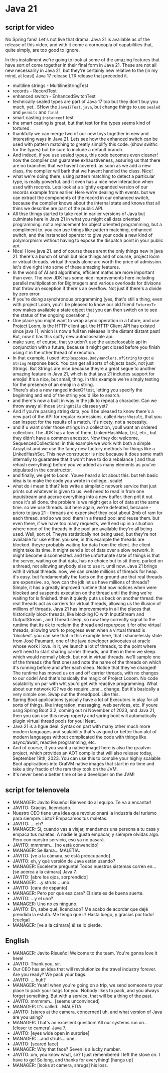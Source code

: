 # Java 21


## script for video 
No Spring fans! Let's not live that drama. Java 21 is available as of the release of this video, and with it come a
cornucopia of capabilities that, quite simply, are too good to ignore.

In this installment we're going to look at some of the amazing features that have sort of come together in their final
form in Java 21. These are not all new necessarily in Java 21, but they're certainly new relative to the (in my mind, at
least) Java 17 release LTR release that preceded it.

* multiline strings - MultilineStringTest
* records - RecordTest
* enhanced switch - EnhancedSwitchTest
* technically sealed types are part of Java 17 too but they don't buy you much, yet.. SHow the `Java17Test.java`, but
  change things to use `sealed` and `permits` and `final`
* smart casting `instanceof` test
* the smart casting is great, but that test for the types seems kind of tortured.
* thankfully we can merge two of our new toys together in new and interesting ways in Java 21. Lets see how the enhanced
  switch can be used with pattern matching to greatly simplify this code. (show swithc for the types) but be sure to
  include a default branch.
* And indeed, if you use sealed types, this code becomes even cleaner! now the compiler can guarantee exhaustiveness,
  assuring us that there are no branches that we havent covered. as soon as we add a new class, the compiler will bark
  that we havent handled the class. Nice!
* what we're doing there, using pattern matching to detect a particular type, is really powerful. and it even has a nice
  new interaction when used with records. Lets look at a slightly expanded version of our records example from earlier.
  Here we're dealing with events. but we can extract the components of the record in our enhanced switch, because the
  compiler knows about the internal state and knows that all thins we describe are part of the public API.
* All thse things started to take root in earlier versions of Java but culminate here in Java 21 in what you might call
  data oriented programming. not a replacement for object oriented programming, but a compliment to. you can use things
  like pattern matching, enhanced switch, and the instanceof operator to give your code a new kind of polymorphism
  without having to expose the dispatch point in your public api.
* Nice! I love java 21. and of course thees arent the only things new in java 21. there's a bunch of small but nice
  things and of course, project loom or virtual threads. virtual threads alone are worth the price of admission. let's
  dive right into some of these amazing features.
* In the world of AI and algorithms, efficient maths are more important than ever. The new JDK has some nice
  improvements here including parallel multiplication for BigIntegers and various overloads for divisons that throw an
  exception if there's an overflow. Not just if there's a divide by zero error.
* If you're doing asynchronous programming (yes, that's still a thing, even with project Loom, you'll be pleased to know
  our old friend `Future<T>` now makes available a state object that you can then switch on to see the status of the
  ongoing operation..)
* One place you might want to wrap async operation in a future, and use Project Loom, is the HTTP client api. the HTTP
  Client API has existed since java 11, which is now a full ten releases in the distant distant past! But, now it has
  this spiffy new autocloseable api.
* make sure, of course, that yo udon't use the autocloseable api in conjunction with a future, because it might get
  closed before you finish using it in the other thread of execution.
* In that example, i used `HttpResponse.BodyHandlers.ofString` to get a `String` response back. You can get all sorts of
  objects back, not just Strings. But Strings are nice because theyre a great segue to another amazing feature in Java
  21, which is that java 21 includes support for emojis! It's a nice, but small, thing. In this example we're simply
  testing for the presence of an emoji in a string.
* There's also a new ranged indexOf test, letting you specify the beginning and end of the string you'd like to search.
* and there's now a built in way in the jdk to repeat a character. Can we throw away all those `StringUtils` classes
  yet?
* And if you're parsing string data, you'll be pleased to know there's a new part of the API for regular expressions,
  called `MatchResult`, that you can inspect for the results of a match. It's nicety, not a necessity.
* and if u want order those strings in a collection, youll want an ordered collection. The JDK has a few of them,
  LinkedHashMap, List, etc., but they didn't have a common ancestor. Now they do: welcome, SequencedCollections! in this
  example we work with both a simple ArrayList and we use the fancy new factory methods for things like a LinkedHashSet.
  This new constructor is nice because it does some math internally to guarantee that it won't have to do a rebalance (
  and thus rehash everything) before you've added as many elements as you've stipulated in the constructor.
* and finally, we get to Loom. Youve heard a lot about this. but teh basic idea is to make the code you wrote in college.. scale!  
* what do i mean b that? lets write a simplistic network service that just prints out whatever is given to us. well need to read in from one inputstream and accrue everything into a new buffer. then prit it out once it's all done. the problem is we might get a lot of data at the same time. so we use threads. but here again, we're defeated, because - prioro to java 21 - threads are expensive! they cost about 2mb of ram for each thread. and so we pool them in a thread pool and reuse them. but even there, if we have too many requests, we'll end up in a situation where none of the threads in the pool are available they're all being used. Well, sort of. Theyre statistically not being used, but they're not available for use either. you see, in this example the threads are blocked. theyre probably waiting for data from the client. the client might take its time. it might send a lot of data over a slow network. it might become disconnected. and the unfortunate state of things is that the server, waiting on that data, has no choice but to sit there, parked on a thread, not allowing anybody else to use it. until now. Java 21 brings with it virtual threads. now, we can create millions of threads for heap. it's easy. but fundamentally the facts on the ground are that real threads are expensive. so, how can the jdk let us have millions of threads? Simple, it has a greatly improved runtime that now notices when were blocked and suspends execution on the thread until the thing we're waiting for is finished. then it quietly puts us back on another thread. the real threads act as carriers for virtual threads, allowing us the illusion of millions of threads. Java 21 has improvements in all the places that historically block threads, like blocking IO with InputStream and OutputStream , and Thread.sleep, so now they correctly signal to the runtime that its ok to reclaim the thread and repurpose it for othe virtual threads, allowing work to progress even when a virtual thread is 'blocked'. you can see that in this example here, that i shamelessly stole from José Paumard, one of the java developer advocates at oracle whose work i love. in it, we launch a lot of threads, to the point where we'll need to start sharing carrier threads, and then in them we sleep. which would normally block. but not in virtual threads. we'll sample one of the threads (the first one) and note the name of the threads on which it's running before and after each sleep. Notice that they've changed! The runtime has moved us on and off carrier threads, with no changes to our code! And that's basically the magic of Project Looom. No code scalability on par with wht you'd get with reactive programming. What about our network iO? we do require _one _ change. But it's basically a very simple one. Swap out the threadpool. Like this. 
* Spring Boot applications typically have a lot of Executors in play for all sorts of things, like integration, messaging, web services, etc. If youre usng Spring Boot 3.2, coming out ni November of 2023, and Java 21, then you can use this newp roperty and spring boot will automatically plugin virtual thread pools for you! Neat.
* Java 21 is a hgue deal. Syntax on part with many other much more modern languages and scalability that's as good or better than alot of modern languages without complicated the code with things like async/await, reactive programming, etc.
* And of course, if you want a native imaget here is also the graalvm project, which provides an AOT compile that will also release today, September 19th, 2023. You can use this to compile your highly scalable Boot applications into GralVM native images that start in no time and take a tiny fractio of the ram they took on the JVM. 
* It's never been a better time ot be a developer on the JVM! 


## script for telenovela 
- MANAGER: Javito Risueño! Bienvenido al equipo. Te va a encantar!
- JAVITO: Gracias, licenciado.
- Nuestro CEO tiene una idea que revolucionará la industria del turismo para siempre. Listo?
  Empacamos tus maletas.
- JAVITO: ... eh?
- MANAGER: Sí, cuando vas a viajar, mandamos una persona a tu casa y empaca tus maletas. A nadie le gusta empacar, y siempre olvidas algo.
  Pero con nuestro servicio, eso ya no pasará.
- JAVITO: mmmmm... [no está convencido] 
- MANAGER: Se llama... MALETIA.
- JAVITO: [ve a la cámara, se está preocupando]
- JAVITO: eh, y qué versión de Java están usando?
- MANAGER: Excelente pregunta! Todos nuestros sistemas corren en... [se acerca a la cámara] Java 7.
- JAVITO: [abre los ojos, sorprendido]
- MANAGER: ...y struts... uno.
- JAVITO: [cara de espanto]
- MANAGER: Pero por qué esa cara? El siete es de buena suerte.
- JAVITO: ...y el uno?
- MANAGER: Uno no es ninguno.
- JAVITO: Eh, sabe qué, licenciado? Me acabo de acordar que dejé prendida la estufa. Me tengo que ir! Hasta luego, y gracias por todo! [cuelga]
- MANAGER: [ve a la cámara] él se lo pierde.





## English
- MANAGER: Javito Risueño! Welcome to the team. You're gonna love it here!
- JAVITO: Thank you, sir.
- Our CEO has an idea that will revolutionize the travel industry forever. Are you ready?
  We pack your bags.
- JAVITO: ... huh?
- MANAGER: Yeah! when you're going on a trip, we send someone to your place to pack your bags for you.
  Nobody likes to pack, and you always forget something. But with a service, that will be a thing of the past.
- JAVITO: mmmmm... [seems unconvinced] 
- MANAGER: It's called... MALETIA.
- JAVITO: [stares at the camera, concerned]
  uh, and what version of Java are you using?
- MANAGER: That's an excellent question! All our systems run on... [closer to camera] Java 7.
- JAVITO: [eyes wide open in surprise]
- MANAGER: ...and struts... one.
- JAVITO: [scared face]
- MANAGER: Why that face? Seven is a lucky number.
- JAVITO: um, you know what, sir? I just remembered I left the stove on. I have to go! So long, and thanks for everything! [hangs up]
- MANAGER: [looks at camera, shrugs] his loss.